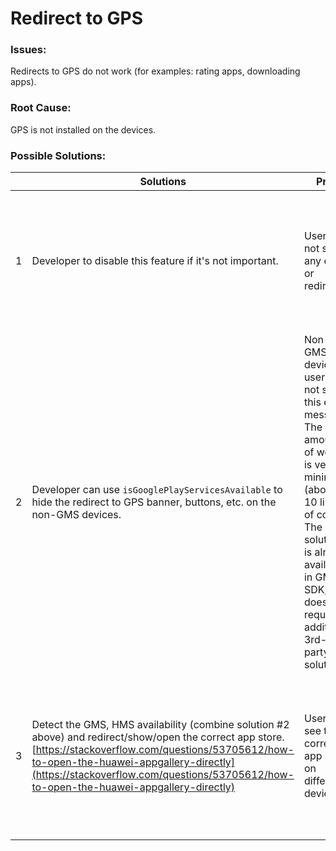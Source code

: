 # Redirect to GPS


### Issues:
Redirects to GPS do not work (for examples: rating apps, downloading apps).

### Root Cause:
GPS is not installed on the devices.

### Possible Solutions:

|     | Solutions | Pros | Cons | Remarks |
| --- | --- | --- | --- | ---|
| 1   | Developer to disable this feature if it's not important. | User will not see any error or redirect. | Developer may lose the ability to redirect users to GPS. | Need to have a conversation with the developer to understand the priority to support the redirect to GPS in their app.
| 2   | Developer can use  `isGooglePlayServicesAvailable` to hide the redirect to GPS banner, buttons, etc. on the non-GMS devices. |  Non-GMS device users will not see this error message. The amount of work is very minimal (about 10 lines of code). The solution is already available in GMS SDK, it does not require additional 3rd-party solutions.  | Developer needs to do some work to show/hide the redirect logic. Developer may not want to do any work. | Need to understand if the developer is willing to support non-GMS device users and if they are willing to do some work to support it. Do not recommend before understanding the reasons.
| 3   | Detect the GMS, HMS availability (combine solution #2 above) and redirect/show/open the correct app store. [https://stackoverflow.com/questions/53705612/how-to-open-the-huawei-appgallery-directly](https://stackoverflow.com/questions/53705612/how-to-open-the-huawei-appgallery-directly) | User can see the correct app store on different devices. | The developer must be convinced to support other app stores, and their app must be available in other app stores (like AppGallery). | Need to make sure to communicate to the developer the benefits clearly.